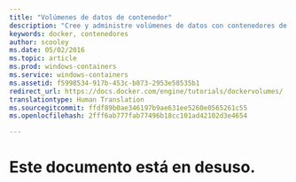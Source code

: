 ```yaml
---
title: "Volúmenes de datos de contenedor"
description: "Cree y administre volúmenes de datos con contenedores de Windows."
keywords: docker, contenedores
author: scooley
ms.date: 05/02/2016
ms.topic: article
ms.prod: windows-containers
ms.service: windows-containers
ms.assetid: f5998534-917b-453c-b873-2953e58535b1
redirect_url: https://docs.docker.com/engine/tutorials/dockervolumes/
translationtype: Human Translation
ms.sourcegitcommit: ffdf89b0ae346197b9ae631ee5260e0565261c55
ms.openlocfilehash: 2fff6ab777fab77496b18cc101ad42102d3e4654

---
```


# Este documento está en desuso.


<!--HONumber=Oct16_HO4-->


